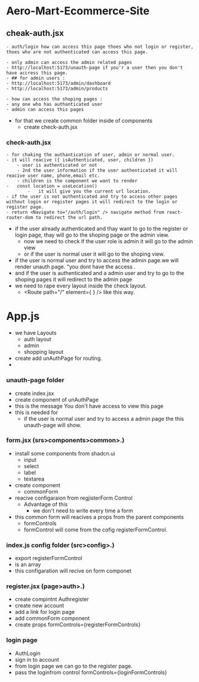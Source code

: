 # Aero-Mart-Ecommerce-Site



## cheak-auth.jsx

    - auth/login how can access this page thoes who not login or register, thoes who are not authenticated can access this page.

    - only admin can access the admin related pages
    - http://localhost:5173/unauth-page if you'r a user then you don't have accress this page.
    - ## for admin users :
    - http://localhost:5173/admin/dashboard
    - http://localhost:5173/admin/products

    - how can access the shoping pages :
    - any one who has authanticated user
    - admin can access this pages
  - for that we create common folder inside of components
    - create check-auth.jsx
  ### check-auth.jsx
    - for chaking the authantication of user, admin or normal user.
    - it will reacive ({ isAuthenticated, user, children }) 
        - user is authenticated or not
        - 2nd the user information if the user authenticated it will reacive user name, phone,email etc.
        - children is the component we want to render
    -   const location = useLocation()
            -   it will give you the current url location.
    - if the user is not authenticated and try to access other pages without login or register pages it will redirect to the login or register page.
    - return <Navigate to="/auth/login" /> navigate method from react-router-dom to redirect the url path.
  - if the user already authenticated and thay want to go to the register or login page, thay will go to the shoping page or the admin view.
      - now we need to check if the user role is admin it will go to the admin view
      - or if the user is normal user it will go to the shoping view.
  - if the user is normal user and try to access the admin page.we will render unauth page. "you dont have the access .
  - and if the user is authenticated and a admin user and try to go to the shoping pages it will redirect to the admin page
  - we need to rape every layout inside the check layout.
      - <Route
          path="/"
          element={
            <CheckAuth
              isAuthenticated={isAuthenticated}
              user={user}
            ></CheckAuth>
          }
        /> like this way.


# App.js
  - we have Layouts
    - auth layout
    - admin
    - shopping layout 
  - create add unAuthPage  for routing.
  - 
  
### unauth-page folder
  - create index.jsx
  - create component of unAuthPage
  - this is the message You don't have access to view this page
  - this is needed for
      - if the user is normal user and try to access a admin page the this unauth-page will show.

### form.jsx (srs>components>common>.)
  - install some components from shadcn.ui
    - input
    - select
    - label
    - textarea
  - create component 
    - commonForm
  - reacive configaraion from regjisterForm Control
    - Advantage of this
      - we don't need to write every time a form
  - this common form will reacives a props from the parent components
    - formControls
    - formControl will come from the cofig registerFormControl.

### index.js config folder (src>config>.)
  - export registerFormControl 
  - is an array
  - this configaration will recive on form componet


### register.jsx (page>auth>.)
  - create compintnt Authregister
  - create new account
  - add a link for login page
  - add commonForm component
  - create props formControls={registerFormControls}
  

### login page
  - AuthLogin
  - sign in to account 
  - from login page we can go to the register page.
  - pass the loginfrom control   formControls={loginFormControls}
